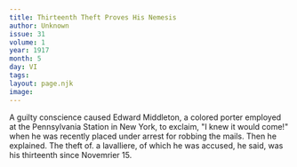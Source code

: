 ```yaml
---
title: Thirteenth Theft Proves His Nemesis
author: Unknown
issue: 31
volume: 1
year: 1917
month: 5
day: VI
tags:
layout: page.njk
image:
---
```

 A guilty conscience caused Edward Middleton, a colored porter employed at the Pennsylvania Station in New York, to exclaim,   "I knew it would come!" when he was recently placed under arrest for robbing the mails. Then he explained. The theft of. a lavalliere, of which he was accused, he said, was his thirteenth since Novemrier 15.   




